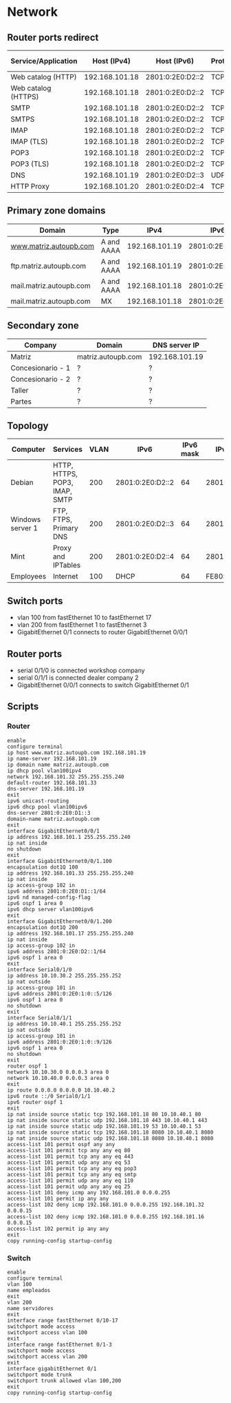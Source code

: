 # Network

## Router ports redirect

| Service/Application | Host (IPv4)    | Host (IPv6)      | Protocol | Port | Router port |
| ------------------- | -------------- |------------------| -------- | ---- | ----------- |
| Web catalog (HTTP)  | 192.168.101.18 | 2801:0:2E0:D2::2 | TCP      | 8000 | 80          |
| Web catalog (HTTPS) | 192.168.101.18 | 2801:0:2E0:D2::2 | TCP      | 8443 | 443         |
| SMTP                | 192.168.101.18 | 2801:0:2E0:D2::2 | TCP      | 25   | 25          |
| SMTPS               | 192.168.101.18 | 2801:0:2E0:D2::2 | TCP      | 465  | 465         |
| IMAP                | 192.168.101.18 | 2801:0:2E0:D2::2 | TCP      | 143  | 143         |
| IMAP (TLS)          | 192.168.101.18 | 2801:0:2E0:D2::2 | TCP      | 993  | 993         |
| POP3                | 192.168.101.18 | 2801:0:2E0:D2::2 | TCP      | 110  | 110         |
| POP3 (TLS)          | 192.168.101.18 | 2801:0:2E0:D2::2 | TCP      | 995  | 995         |
| DNS                 | 192.168.101.19 | 2801:0:2E0:D2::3 | UDP?     | 53   | 53          |
| HTTP Proxy          | 192.168.101.20 | 2801:0:2E0:D2::4 | TCP      | 8080 | 8080        |

## Primary zone domains

| Domain                  | Type       | IPv4           | IPv6             |
| ----------------------- | ---------- |----------------|------------------|
| www.matriz.autoupb.com  | A and AAAA | 192.168.101.19 | 2801:0:2E0:D2::3 |
| ftp.matriz.autoupb.com  | A and AAAA | 192.168.101.19 | 2801:0:2E0:D2::3 |
| mail.matriz.autoupb.com | A and AAAA | 192.168.101.18 | 2801:0:2E0:D2::2 |
| mail.matriz.autoupb.com | MX         | 192.168.101.18 | 2801:0:2E0:D2::2 |

## Secondary zone

| Company           | Domain             | DNS server IP  |
| ----------------- | ------------------ | -------------- |
| Matriz            | matriz.autoupb.com | 192.168.101.19 |
| Concesionario - 1 | ?                  | ?              |
| Concesionario - 2 | ?                  | ?              |
| Taller            | ?                  | ?              |
| Partes            | ?                  | ?              |

## Topology

| Computer         | Services                      | VLAN  | IPv6             | IPv6 mask | IPv6 Default Gateway     | DNS server IPV6  | IPv4           | IPv4 mask | IPv4 Default Gateway | DNS server IPV4 |
| ---------------- |-------------------------------|-------|------------------|-----------|--------------------------|------------------|----------------| --------- | -------------------- |-----------------|
| Debian           | HTTP, HTTPS, POP3, IMAP, SMTP | 200   | 2801:0:2E0:D2::2 | 64        | 2801:0:2E0:D2::1         | 2801:0:2E0:D2::3 | 192.168.101.18 | 28        | 192.168.101.17       | 192.168.101.19  |
| Windows server 1 | FTP, FTPS, Primary DNS        | 200   | 2801:0:2E0:D2::3 | 64        | 2801:0:2E0:D2::1         | 2801:0:2E0:D2::3 | 192.168.101.19 | 28        | 192.168.101.17       | 192.168.101.19  |
| Mint             | Proxy and IPTables            | 200   | 2801:0:2E0:D2::4 | 64        | 2801:0:2E0:D2::1         | 2801:0:2E0:D2::3 | 192.168.101.20 | 28        | 192.168.101.17       | 192.168.101.19  |
| Employees        | Internet                      | 100   | DHCP             | 64        | FE80::20A:F3FF:FE97:3A02 | 2801:0:2E0:D2::3 | DHCP           | 28        | 192.168.101.33       | 192.168.101.19  |


## Switch ports

- vlan 100 from fastEthernet 10 to fastEthernet 17
- vlan 200 from fastEthernet 1 to fastEthernet 3
- GigabitEthernet 0/1 connects to router GigabitEthernet 0/0/1

## Router ports

- serial 0/1/0 is connected workshop company
- serial 0/1/1 is connected dealer company 2
- GigabitEthernet 0/0/1 connects to switch GigabitEthernet 0/1

## Scripts

### Router

```
enable
configure terminal
ip host www.matriz.autoupb.com 192.168.101.19
ip name-server 192.168.101.19
ip domain name matriz.autoupb.com
ip dhcp pool vlan100ipv4
network 192.168.101.32 255.255.255.240
default-router 192.168.101.33
dns-server 192.168.101.19
exit
ipv6 unicast-routing
ipv6 dhcp pool vlan100ipv6
dns-server 2801:0:2E0:D1::3
domain-name matriz.autoupb.com
exit
interface GigabitEthernet0/0/1
ip address 192.168.101.1 255.255.255.240
ip nat inside
no shutdown
exit
interface GigabitEthernet0/0/1.100
encapsulation dot1Q 100
ip address 192.168.101.33 255.255.255.240
ip nat inside
ip access-group 102 in
ipv6 address 2801:0:2E0:D1::1/64
ipv6 nd managed-config-flag
ipv6 ospf 1 area 0
ipv6 dhcp server vlan100ipv6
exit
interface GigabitEthernet0/0/1.200
encapsulation dot1Q 200
ip address 192.168.101.17 255.255.255.240
ip nat inside
ip access-group 102 in
ipv6 address 2801:0:2E0:D2::1/64
ipv6 ospf 1 area 0
exit
interface Serial0/1/0
ip address 10.10.30.2 255.255.255.252
ip nat outside
ip access-group 101 in
ipv6 address 2801:0:2E0:1:0::5/126
ipv6 ospf 1 area 0
no shutdown
exit
interface Serial0/1/1
ip address 10.10.40.1 255.255.255.252
ip nat outside
ip access-group 101 in
ipv6 address 2801:0:2E0:1:0::9/126
ipv6 ospf 1 area 0
no shutdown
exit
router ospf 1
network 10.10.30.0 0.0.0.3 area 0
network 10.10.40.0 0.0.0.3 area 0
exit
ip route 0.0.0.0 0.0.0.0 10.10.40.2
ipv6 route ::/0 Serial0/1/1
ipv6 router ospf 1
exit
ip nat inside source static tcp 192.168.101.18 80 10.10.40.1 80
ip nat inside source static udp 192.168.101.18 443 10.10.40.1 443
ip nat inside source static udp 192.168.101.19 53 10.10.40.1 53
ip nat inside source static tcp 192.168.101.18 8080 10.10.40.1 8080
ip nat inside source static udp 192.168.101.18 8080 10.10.40.1 8080
access-list 101 permit ospf any any
access-list 101 permit tcp any any eq 80
access-list 101 permit tcp any any eq 443
access-list 101 permit udp any any eq 53
access-list 101 permit tcp any any eq pop3
access-list 101 permit tcp any any eq smtp
access-list 101 permit udp any any eq 110
access-list 101 permit udp any any eq 25
access-list 101 deny icmp any 192.168.101.0 0.0.0.255
access-list 101 permit ip any any 
access-list 102 deny icmp 192.168.101.0 0.0.0.255 192.168.101.32 0.0.0.15
access-list 102 deny icmp 192.168.101.0 0.0.0.255 192.168.101.16 0.0.0.15
access-list 102 permit ip any any
exit
copy running-config startup-config

```

### Switch

```
enable 
configure terminal 
vlan 100
name empleados
exit
vlan 200
name servidores
exit
interface range fastEthernet 0/10-17
switchport mode access 
switchport access vlan 100
exit
interface range fastEthernet 0/1-3
switchport mode access
switchport access vlan 200
exit
interface gigabitEthernet 0/1
switchport mode trunk 
switchport trunk allowed vlan 100,200
exit
copy running-config startup-config
```